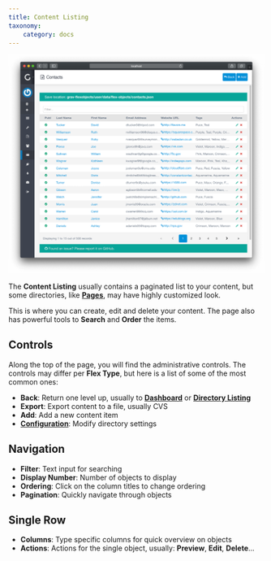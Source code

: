 ```yaml
---
title: Content Listing
taxonomy:
    category: docs
---
```


![List View](flex-objects-list.png?width=2030&classes=shadow)

The **Content Listing** usually contains a paginated list to your content, but some directories, like **[Pages](/admin-panel/page)**, may have highly customized look.

This is where you can create, edit and delete your content. The page also has powerful tools to **Search** and **Order** the items.

## Controls

Along the top of the page, you will find the administrative controls. The controls may differ per **Flex Type**, but here is a list of some of the most common ones:

- **Back**: Return one level up, usually to [**Dashboard**](/admin-panel/dashboard) or **[Directory Listing](/advanced/flex/administration#directory-listing)**
- **Export**: Export content to a file, usually CVS
- **Add**: Add a new content item
- [**Configuration**](/advanced/flex/administration/configuration): Modify directory settings

## Navigation

- **Filter**: Text input for searching
- **Display Number**: Number of objects to display
- **Ordering**: Click on the column titles to change ordering
- **Pagination**: Quickly navigate through objects

## Single Row

- **Columns**: Type specific columns for quick overview on objects
- **Actions**: Actions for the single object, usually: **Preview**, **Edit**, **Delete**...

